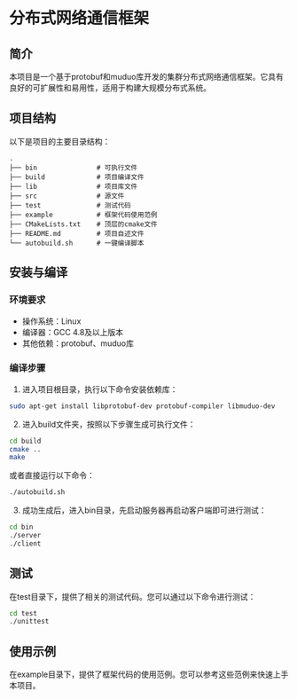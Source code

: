 # 分布式网络通信框架

## 简介

本项目是一个基于protobuf和muduo库开发的集群分布式网络通信框架。它具有良好的可扩展性和易用性，适用于构建大规模分布式系统。

## 项目结构

以下是项目的主要目录结构：

```
.
├── bin               # 可执行文件
├── build             # 项目编译文件
├── lib               # 项目库文件
├── src               # 源文件
├── test              # 测试代码
├── example           # 框架代码使用范例
├── CMakeLists.txt    # 顶层的cmake文件
├── README.md         # 项目自述文件
└── autobuild.sh      # 一键编译脚本
```

## 安装与编译

### 环境要求

- 操作系统：Linux
- 编译器：GCC 4.8及以上版本
- 其他依赖：protobuf、muduo库

### 编译步骤

1. 进入项目根目录，执行以下命令安装依赖库：

```bash
sudo apt-get install libprotobuf-dev protobuf-compiler libmuduo-dev
```

2. 进入build文件夹，按照以下步骤生成可执行文件：

```bash
cd build
cmake ..
make
```

或者直接运行以下命令：

```bash
./autobuild.sh
```

3. 成功生成后，进入bin目录，先启动服务器再启动客户端即可进行测试：

```bash
cd bin
./server
./client
```

## 测试

在test目录下，提供了相关的测试代码。您可以通过以下命令进行测试：

```bash
cd test
./unittest
```

## 使用示例

在example目录下，提供了框架代码的使用范例。您可以参考这些范例来快速上手本项目。
